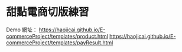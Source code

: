 # 甜點電商切版練習

Demo 網址：
https://haojicai.github.io/E-commerceProject/templates/product.html
https://haojicai.github.io/E-commerceProject/templates/payResult.html
